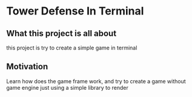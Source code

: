# Tower Defense In Terminal

## What this project is all about

this project is try to create a simple game in terminal

## Motivation

Learn how does the game frame work, and try to create a game without game engine just using a simple library to render 

